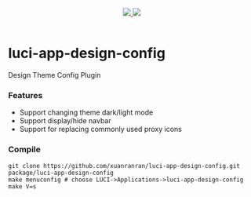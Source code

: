 <div align="center">
  </a><a href="https://github.com/xuanranran/luci-app-design-config/releases">
    <img src="https://img.shields.io/github/release/xuanranran/luci-app-design-config.svg?style=flat">
  </a><a href="hhttps://github.com/xuanranran/luci-app-design-config/releases">
    <img src="https://img.shields.io/github/downloads/xuanranran/luci-app-design-config/total?style=flat">
  </a>
</div>
<br>

# luci-app-design-config
Design Theme Config Plugin

### Features
- Support changing theme dark/light mode
- Support display/hide navbar
- Support for replacing commonly used proxy icons

### Compile

```
git clone https://github.com/xuanranran/luci-app-design-config.git package/luci-app-design-config
make menuconfig # choose LUCI->Applications->luci-app-design-config
make V=s
```
